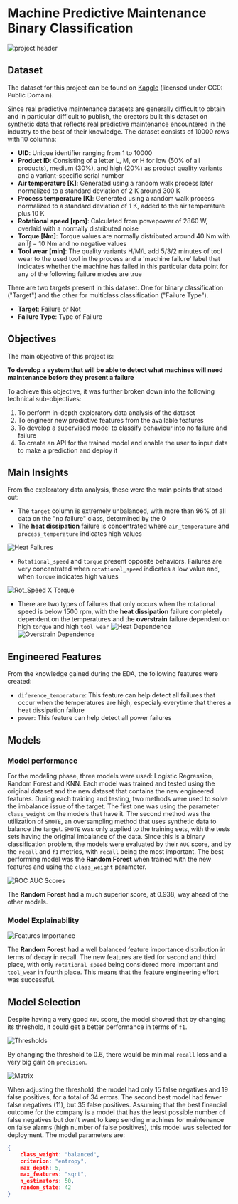 # Machine Predictive Maintenance Binary Classification

![project header](images/header.png)

## Dataset
The dataset for this project can be found on [Kaggle](https://www.kaggle.com/datasets/shivamb/machine-predictive-maintenance-classification) (licensed under CC0: Public Domain). 

Since real predictive maintenance datasets are generally difficult to obtain and in particular difficult to publish, the creators built this dataset on synthetic data that reflects real predictive maintenance encountered in the industry to the best of their knowledge. The dataset consists of 10000 rows with 10 columns:

- **UID**: Unique identifier ranging from 1 to 10000
- **Product ID**: Consisting of a letter L, M, or H for low (50% of all products), medium (30%), and high (20%) as product quality variants and a variant-specific serial number
- **Air temperature [K]**: Generated using a random walk process later normalized to a standard deviation of 2 K around 300 K
- **Process temperature [K]**: Generated using a random walk process normalized to a standard deviation of 1 K, added to the air temperature plus 10 K
- **Rotational speed [rpm]**: Calculated from powepower of 2860 W, overlaid with a normally distributed noise
- **Torque [Nm]**: Torque values are normally distributed around 40 Nm with an Ïƒ = 10 Nm and no negative values
- **Tool wear [min]**: The quality variants H/M/L add 5/3/2 minutes of tool wear to the used tool in the process and a 'machine failure' label that indicates whether the machine has failed in this particular data point for any of the following failure modes are true

There are two targets present in this dataset. One for binary classification ("Target") and the other for multiclass classification ("Failure Type").
- **Target**: Failure or Not
- **Failure Type**: Type of Failure

## Objectives
The main objective of this project is:

**To develop a system that will be able to detect what machines will need maintenance before they present a failure**

To achieve this objective, it was further broken down into the following technical sub-objectives:

1. To perform in-depth exploratory data analysis of the dataset
2. To engineer new predictive features from the available features
3. To develop a supervised model to classify behaviour into no failure and failure
4. To create an API for the trained model and enable the user to input data to make a prediction and deploy it

## Main Insights
From the exploratory data analysis, these were the main points that stood out:
- The `target` column is extremely unbalanced, with more than 96% of all data on the "no failure" class, determined by the 0
- The **heat dissipation** failure is concentrated where `air_temperature` and `process_temperature` indicates high values
  
![Heat Failures](images/air_process_temp.png)

- `Rotational_speed` and `torque` present opposite behaviors. Failures are very concentrated when `rotational_speed` indicates a low value and, when `torque` indicates high values
  
![Rot_Speed X Torque](images/rotspeed_torque.png)

- There are two types of failures that only occurs when the rotational speed is below 1500 rpm, with the **heat dissipation** failure completely dependent on the temperatures and the **overstrain** failure dependent on high `torque` and high `tool_wear`
![Heat Dependence](images/heat_temp_rotspeed.png)        ![Overstrain Dependence](images/overstrain_wear_rotspeed.png)

## Engineered Features
From the knowledge gained during the EDA, the following features were created:
- `diference_temperature`: This feature can help detect all failures that occur when the temperatures are high, especialy everytime that theres a heat dissipation failure
- `power`: This feature can help detect all power failures

## Models

### Model performance
For the modeling phase, three models were used: Logistic Regression, Random Forest and KNN. Each model was trained and tested using the original dataset and the new dataset that contains the new engineered features. During each training and testing, two methods were used to solve the imbalance issue of the target. The first one was using the parameter `class_weight` on the models that have it. The second method was the utilization of `SMOTE`, an oversampling method that uses synthetic data to balance the target. `SMOTE` was only applied to the training sets, with the tests sets having the original imbalance of the data.
Since this is a binary classification problem, the models were evaluated by their `AUC` score, and by the `recall` and `f1` metrics, with `recall` being the most important. The best performing model was the **Random Forest** when trained with the new features and using the `class_weight` parameter. 

![ROC AUC Scores](images/roc_curves.png)

The **Random Forest** had a much superior score, at 0.938, way ahead of the other models.

### Model Explainability

![Features Importance](images/feature_importance.png)

The **Random Forest** had a well balanced feature importance distribution in terms of decay in recall. The new features are tied for second and third place, with only `rotational_speed` being considered more important and `tool_wear` in fourth place. This means that the feature engineering effort was successful.

## Model Selection

Despite having a very good `AUC` score, the model showed that by changing its threshold, it could get a better performance in terms of `f1`.

![Thresholds](images/threshold.png)

By changing the threshold to 0.6, there would be minimal `recall` loss and a very big gain on `precision`. 

![Matrix](images/confusion_matrix.png)

When adjusting the threshold, the model had only 15 false negatives and 19 false positives, for a total of 34 errors. The second best model had fewer false negatives (11), but 35 false positives. Assuming that the best financial outcome for the company is a model that has the least possible number of false negatives but don't want to keep sending machines for maintenance on false alarms (high number of false positives), this model was selected for deployment. The model parameters are:
```json
{
    class_weight: "balanced",
    criterion: "entropy",
    max_depth: 5,
    max_features: "sqrt",
    n_estimators: 50,
    random_state: 42
}
```


